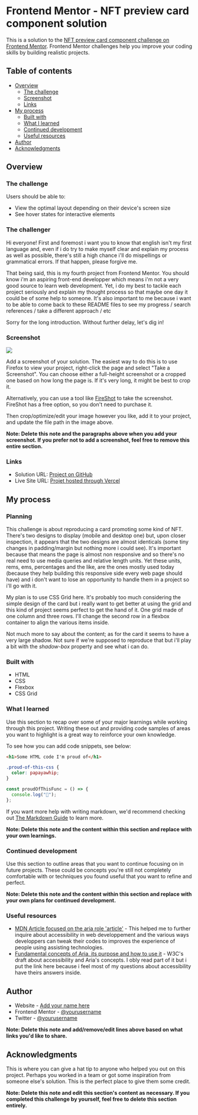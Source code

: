 # Frontend Mentor - NFT preview card component solution

This is a solution to the [NFT preview card component challenge on Frontend Mentor](https://www.frontendmentor.io/challenges/nft-preview-card-component-SbdUL_w0U). Frontend Mentor challenges help you improve your coding skills by building realistic projects.

## Table of contents

- [Overview](#overview)
  - [The challenge](#the-challenge)
  - [Screenshot](#screenshot)
  - [Links](#links)
- [My process](#my-process)
  - [Built with](#built-with)
  - [What I learned](#what-i-learned)
  - [Continued development](#continued-development)
  - [Useful resources](#useful-resources)
- [Author](#author)
- [Acknowledgments](#acknowledgments)

## Overview

### The challenge

Users should be able to:

- View the optimal layout depending on their device's screen size
- See hover states for interactive elements

### The challenger

Hi everyone! First and foremost i want you to know that english isn't my first language and, even if i do try to make myself clear and explain my process as well as possible, there's still a high chance i'll do mispellings or grammatical errors. If that happen, please forgive me. 

That being said, this is my fourth project from Frontend Mentor. You should know i'm an aspiring front-end developper which means i'm not a very good source to learn web development. Yet, i do my best to tackle each project seriously and explain my thought process so that maybe one day it could be of some help to someone. It's also important to me because i want to be able to come back to these README files to see my progress / search references / take a different approach / etc

Sorry for the long introduction. Without further delay, let's dig in!

### Screenshot

![](./screenshot.jpg)

Add a screenshot of your solution. The easiest way to do this is to use Firefox to view your project, right-click the page and select "Take a Screenshot". You can choose either a full-height screenshot or a cropped one based on how long the page is. If it's very long, it might be best to crop it.

Alternatively, you can use a tool like [FireShot](https://getfireshot.com/) to take the screenshot. FireShot has a free option, so you don't need to purchase it.

Then crop/optimize/edit your image however you like, add it to your project, and update the file path in the image above.

**Note: Delete this note and the paragraphs above when you add your screenshot. If you prefer not to add a screenshot, feel free to remove this entire section.**

### Links

- Solution URL: [Project on GitHub](https://github.com/joanFaseDev/nft-preview-card)
- Live Site URL: [Projet hosted through Vercel](https://nft-preview-card-beta-jet.vercel.app/)

## My process

### Planning

This challenge is about reproducing a card promoting some kind of NFT. There's two designs to display (mobile and desktop one) but, upon closer inspection, it appears that the two designs are almost identicals (some tiny changes in padding/margin but nothing more i could see). It's important because that means the page is almost non responsive and so there's no real need to use media queries and relative length units. Yet these units, rems, ems, percentages and the like, are the ones mostly used today (because they help building this responsive side every web page should have) and i don't want to lose an opportunity to handle them in a project so i'll go with it.

My plan is to use CSS Grid here. It's probably too much considering the simple design of the card but i really want to get better at using the grid and this kind of project seems perfect to get the hand of it. One grid made of one column and three rows. I'll change the second row in a flexbox container to align the various items inside.  

Not much more to say about the content; as for the card it seems to have a very large shadow. Not sure if we're supposed to reproduce that but i'll play a bit with the *shadow-box* property and see what i can do.

### Built with

- HTML
- CSS 
- Flexbox
- CSS Grid

### What I learned

Use this section to recap over some of your major learnings while working through this project. Writing these out and providing code samples of areas you want to highlight is a great way to reinforce your own knowledge.

To see how you can add code snippets, see below:

```html
<h1>Some HTML code I'm proud of</h1>
```

```css
.proud-of-this-css {
  color: papayawhip;
}
```

```js
const proudOfThisFunc = () => {
  console.log("🎉");
};
```

If you want more help with writing markdown, we'd recommend checking out [The Markdown Guide](https://www.markdownguide.org/) to learn more.

**Note: Delete this note and the content within this section and replace with your own learnings.**

### Continued development

Use this section to outline areas that you want to continue focusing on in future projects. These could be concepts you're still not completely comfortable with or techniques you found useful that you want to refine and perfect.

**Note: Delete this note and the content within this section and replace with your own plans for continued development.**

### Useful resources

- [MDN Article focused on the aria role 'article'](https://developer.mozilla.org/en-US/docs/Web/Accessibility/ARIA/Roles/article_role) - This helped me to further inquire about accessibility in web developpement and the various ways developpers can tweak their codes to improves the experience of people using assisting technologies.
- [Fundamental concepts of Aria, its purpose and how to use it](https://w3c.github.io/aria-practices/) - W3C's draft about accessibility and Aria's concepts. I obly read part of it but i put the link here because i feel most of my questions about accessibility have theirs answers inside.

## Author

- Website - [Add your name here](https://www.your-site.com)
- Frontend Mentor - [@yourusername](https://www.frontendmentor.io/profile/yourusername)
- Twitter - [@yourusername](https://www.twitter.com/yourusername)

**Note: Delete this note and add/remove/edit lines above based on what links you'd like to share.**

## Acknowledgments

This is where you can give a hat tip to anyone who helped you out on this project. Perhaps you worked in a team or got some inspiration from someone else's solution. This is the perfect place to give them some credit.

**Note: Delete this note and edit this section's content as necessary. If you completed this challenge by yourself, feel free to delete this section entirely.**
